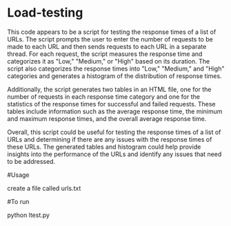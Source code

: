 # Load-testing
This code appears to be a script for testing the response times of a list of URLs. The script prompts the user to enter the number of requests to be made to each URL and then sends requests to each URL in a separate thread. For each request, the script measures the response time and categorizes it as "Low," "Medium," or "High" based on its duration. The script also categorizes the response times into "Low," "Medium," and "High" categories and generates a histogram of the distribution of response times.

Additionally, the script generates two tables in an HTML file, one for the number of requests in each response time category and one for the statistics of the response times for successful and failed requests. These tables include information such as the average response time, the minimum and maximum response times, and the overall average response time.

Overall, this script could be useful for testing the response times of a list of URLs and determining if there are any issues with the response times of these URLs. The generated tables and histogram could help provide insights into the performance of the URLs and identify any issues that need to be addressed.


#Usage 

create a file called urls.txt

#To run

python ltest.py
